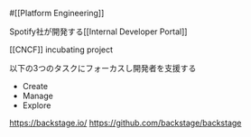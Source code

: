 #[[Platform Engineering]]

Spotify社が開発する[[Internal Developer Portal]]

[[CNCF]] incubating project

以下の3つのタスクにフォーカスし開発者を支援する
- Create
- Manage
- Explore

<https://backstage.io/>
<https://github.com/backstage/backstage>